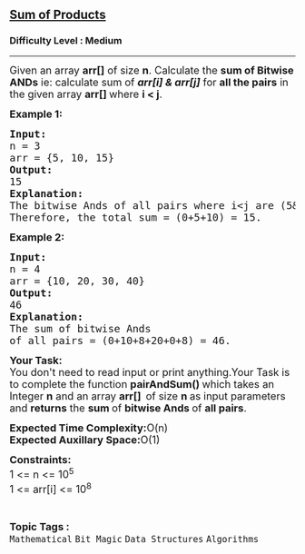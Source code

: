 <h2><a href="https://www.geeksforgeeks.org/problems/sum-of-products5049/1?page=1&category=Bit%20Magic&difficulty=Medium&sortBy=submissions">Sum of Products</a></h2><h3>Difficulty Level : Medium</h3><hr><div class="problems_problem_content__Xm_eO"><p><span style="font-size: 18px;">Given an array <strong>arr[]</strong> of size <strong>n</strong>. Calculate the <strong>sum of Bitwise ANDs</strong>&nbsp;ie: calculate sum of <em><strong>arr[i] &amp; arr[j]</strong></em> for <strong>all the pairs</strong> in the given array <strong>arr[] </strong>where <strong>i &lt; j</strong>.</span></p>
<p><span style="font-size: 18px;"><strong>Example 1:</strong></span></p>
<pre><span style="font-size: 18px;"><strong>Input:</strong>
n = 3
arr = {5, 10, 15}
<strong>Output:</strong>
15
<strong>Explanation:</strong>
The bitwise Ands of all pairs where i&lt;j are (5&amp;10) = 0, (5&amp;15) = 5 and (10&amp;15) = 10.<br>Therefore, the total sum = (0+5+10) = 15.</span></pre>
<p><span style="font-size: 18px;"><strong>Example 2:</strong></span></p>
<pre><span style="font-size: 18px;"><strong>Input:</strong>
n = 4
arr = {10, 20, 30, 40}
<strong>Output:</strong>
46
<strong>Explanation:</strong>
The sum of bitwise Ands 
of all pairs = (0+10+8+20+0+8) = 46.</span></pre>
<p><span style="font-size: 18px;"><strong>Your Task:</strong><br>You don't need to read input or print anything.Your Task is to complete the function <strong>pairAndSum()&nbsp;</strong>which takes an Integer <strong>n</strong> and an array <strong>arr[]&nbsp; </strong>of size <strong>n </strong>as input parameters and <strong>returns</strong> the <strong>sum </strong>of <strong>bitwise Ands </strong>of <strong>all pairs</strong>.</span></p>
<p><span style="font-size: 18px;"><strong>Expected Time Complexity:</strong>O(n)<br><strong>Expected Auxillary Space:</strong>O(1)</span></p>
<p><span style="font-size: 18px;"><strong>Constraints:</strong><br>1 &lt;= n &lt;= 10<sup>5</sup><br>1 &lt;= arr[i] &lt;= 10<sup>8</sup></span></p></div><br><p><span style=font-size:18px><strong>Topic Tags : </strong><br><code>Mathematical</code>&nbsp;<code>Bit Magic</code>&nbsp;<code>Data Structures</code>&nbsp;<code>Algorithms</code>&nbsp;